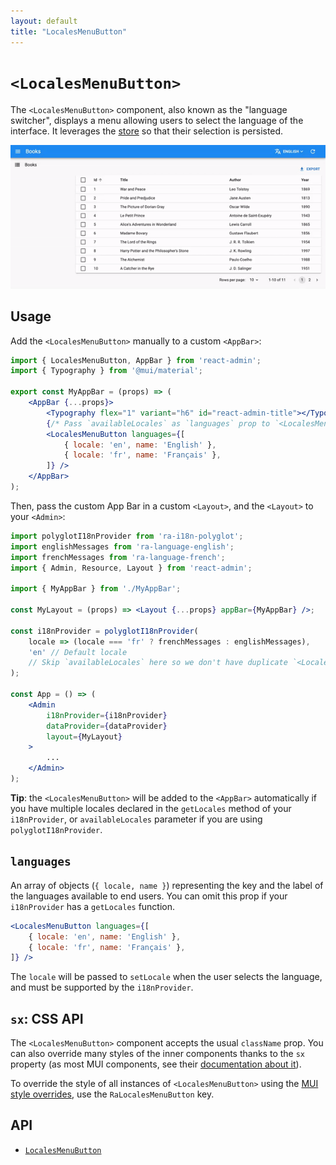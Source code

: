 ```yaml
---
layout: default
title: "LocalesMenuButton"
---
```


# `<LocalesMenuButton>`

The `<LocalesMenuButton>` component, also known as the "language switcher", displays a menu allowing users to select the language of the interface. It leverages the [store](./Store.md) so that their selection is persisted.

![LocalesMenuButton](./img/LocalesMenuButton.gif)

## Usage

Add the `<LocalesMenuButton>` manually to a custom `<AppBar>`:

```jsx
import { LocalesMenuButton, AppBar } from 'react-admin';
import { Typography } from '@mui/material';

export const MyAppBar = (props) => (
    <AppBar {...props}>
        <Typography flex="1" variant="h6" id="react-admin-title"></Typography>
        {/* Pass `availableLocales` as `languages` prop to `<LocalesMenuButton />` here */}
        <LocalesMenuButton languages={[
            { locale: 'en', name: 'English' },
            { locale: 'fr', name: 'Français' },
        ]} />
    </AppBar>
);
```

Then, pass the custom App Bar in a custom `<Layout>`, and the `<Layout>` to your `<Admin>`:

```jsx
import polyglotI18nProvider from 'ra-i18n-polyglot';
import englishMessages from 'ra-language-english';
import frenchMessages from 'ra-language-french';
import { Admin, Resource, Layout } from 'react-admin';

import { MyAppBar } from './MyAppBar';

const MyLayout = (props) => <Layout {...props} appBar={MyAppBar} />;

const i18nProvider = polyglotI18nProvider(
    locale => (locale === 'fr' ? frenchMessages : englishMessages),
    'en' // Default locale
    // Skip `availableLocales` here so we don't have duplicate `<LocalesMenuButton />`
);

const App = () => (
    <Admin
        i18nProvider={i18nProvider}
        dataProvider={dataProvider}
        layout={MyLayout}
    >
        ...
    </Admin>
);
```

**Tip**: the `<LocalesMenuButton>` will be added to the `<AppBar>` automatically if you have multiple locales declared in the `getLocales` method of your `i18nProvider`, or `availableLocales` parameter if you are using `polyglotI18nProvider`.

## `languages`

An array of objects (`{ locale, name }`) representing the key and the label of the languages available to end users. You can omit this prop if your `i18nProvider` has a `getLocales` function.

```jsx
<LocalesMenuButton languages={[
    { locale: 'en', name: 'English' },
    { locale: 'fr', name: 'Français' },
]} />
```

The `locale` will be passed to `setLocale` when the user selects the language, and must be supported by the `i18nProvider`.

## `sx`: CSS API

The `<LocalesMenuButton>` component accepts the usual `className` prop. You can also override many styles of the inner components thanks to the `sx` property (as most MUI components, see their [documentation about it](https://mui.com/customization/how-to-customize/#overriding-nested-component-styles)).

To override the style of all instances of `<LocalesMenuButton>` using the [MUI style overrides](https://mui.com/customization/globals/#css), use the `RaLocalesMenuButton` key.

## API

* [`LocalesMenuButton`]

[`LocalesMenuButton`]: https://github.com/marmelab/react-admin/blob/master/packages/ra-ui-materialui/src/button/LocalesMenuButton.tsx
